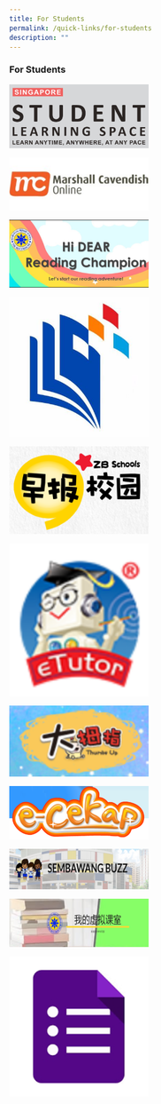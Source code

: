 ```yaml
---
title: For Students
permalink: /quick-links/for-students
description: ""
---
```

### For Students

<p><a href="https://vle.learning.moe.edu.sg/login"> 
<img style="width:50%" src="/images/link1.png">  
</a></p>


<p><a href="https://www.mconline.sg/LEAD/login/lms_login.aspx"> 
<img style="width:50%" src="/images/link2.png">  
</a></p>


<p><a href="https://sites.google.com/moe.edu.sg/sbpshidear/home"> 
<img style="width:50%" src="/images/link3.png">  
</a></p>


<p><a href="https://www.nlb.gov.sg/SearchDiscover/ExploreourPublications/RecommendedReads/ForChildren.aspx"> 
<img style="width:50%" src="/images/link4.png">  
</a></p>

<p><a href="https://www.zbschools.sg/"> 
<img style="width:50%" src="/images/link5.png">  
</a></p>

<p><a href="https://sembawangpri.moe.edu.sg/qql/slot/u508/Quick%20Links/eZhishi.PNG"> 
<img style="width:50%" src="/images/link6.png">  
</a></p>

<p><a href="http://www.tuvideos.sg/cos/o.x?c=/ca7_tuvid/user&func=login"> 
<img style="width:50%" src="/images/link7.png">  
</a></p>
	
<p><a href="https://www.mtl.moe.edu.sg/ecekap"> 
<img style="width:50%" src="/images/link9.png">  
	
</a></p>

<p><a href="https://go.gov.sg/sbpsbuzz"> 
<img style="width:50%" src="/images/link13.png">  
	
</a></p>


<p><a href="https://go.gov.sg/sbpscleclass"> 
<img style="width:50%" src="/images/link11.png">  
	
</a></p>


<p><a href="https://forms.gle/tdRBGjDJx2hv7rUu5"> 
<img style="width:50%" src="/images/link12.png">  
	
</a></p>